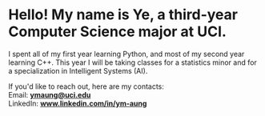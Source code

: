 # Hello! My name is Ye, a third-year Computer Science major at UCI. 

I spent all of my first year learning Python, and most of my second year learning C++. This year I will be taking classes for a statistics minor and for a specialization in Intelligent Systems (AI).

If you'd like to reach out, here are my contacts:  
Email:    **ymaung@uci.edu**  
LinkedIn: **www.linkedin.com/in/ym-aung**  
